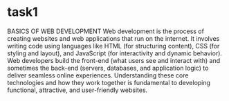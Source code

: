 # task1
BASICS OF WEB DEVELOPMENT
   Web development is the process of creating websites and web applications that run on the internet. It involves writing code using languages like HTML (for structuring content), CSS (for styling and layout), and JavaScript (for interactivity and dynamic behavior). Web developers build the front-end (what users see and interact with) and sometimes the back-end (servers, databases, and application logic) to deliver seamless online experiences. Understanding these core technologies and how they work together is fundamental to developing functional, attractive, and user-friendly websites.
